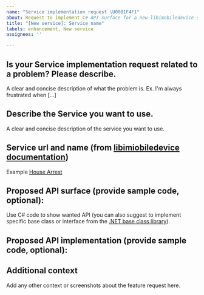 ```yaml
---
name: "Service implementation request \U0001F4F1"
about: Request to implement C# API surface for a new libimobiledevice service
title: "[New service]: Service name"
labels: enhancement, New service
assignees: ''

---
```


## Is your Service implementation request related to a problem? Please describe.

A clear and concise description of what the problem is. Ex. I'm always frustrated when [...]

## Describe the Service you want to use.

A clear and concise description of the service you want to use.

## Service url and name (from [libimiobiledevice documentation](https://docs.libimobiledevice.org/libimobiledevice/latest/files.html))

Example [House Arrest](https://docs.libimobiledevice.org/libimobiledevice/latest/house__arrest_8h.html)

## Proposed API surface (provide sample code, optional):

Use C# code to show wanted API (you can also suggest to implement specific base class or interface from the [.NET base class library](https://learn.microsoft.com/en-us/dotnet/standard/framework-libraries#base-class-library)).

## Proposed API implementation (provide sample code, optional):

## Additional context

Add any other context or screenshots about the feature request here.
